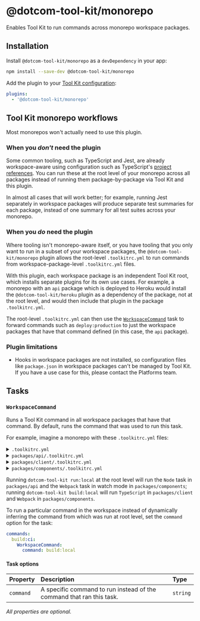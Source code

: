 # @dotcom-tool-kit/monorepo

Enables Tool Kit to run commands across monorepo workspace packages.

## Installation

Install `@dotcom-tool-kit/monorepo` as a `devDependency` in your app:

```sh
npm install --save-dev @dotcom-tool-kit/monorepo
```

Add the plugin to your [Tool Kit configuration](https://github.com/financial-times/dotcom-tool-kit/blob/main/readme.md#configuration):

```yaml
plugins:
  - '@dotcom-tool-kit/monorepo'
```

## Tool Kit monorepo workflows

Most monorepos won't actually need to use this plugin.

### When you _don't_ need the plugin

Some common tooling, such as TypeScript and Jest, are already workspace-aware using configuration such as TypeScript's [project references](https://www.typescriptlang.org/docs/handbook/project-references.html). You can run these at the root level of your monorepo across all packages instead of running them package-by-package via Tool Kit and this plugin.

In almost all cases that will work better; for example, running Jest separately in workspace packages will produce separate test summaries for each package, instead of one summary for all test suites across your monorepo.

### When you _do_ need the plugin

Where tooling isn't monorepo-aware itself, or you have tooling that you only want to run in a subset of your workspace packages, the `@dotcom-tool-kit/monorepo` plugin allows the root-level `.toolkitrc.yml` to run commands from workspace-package-level `.toolkitrc.yml` files.

With this plugin, each workspace package is an independent Tool Kit root, which installs separate plugins for its own use cases. For example, a monorepo with an `api` package which is deployed to Heroku would install the `@dotcom-tool-kit/heroku` plugin as a dependency of the package, not at the root level, and would then include that plugin in the package `.toolkitrc.yml`.

The root-level `.toolkitrc.yml` can then use the [`WorkspaceCommand`](#workspacecommand) task to forward commands such as `deploy:production` to just the workspace packages that have that command defined (in this case, the `api` package).

### Plugin limitations

- Hooks in workspace packages are not installed, so configuration files like `package.json` in workspace packages can't be managed by Tool Kit. If you have a use case for this, please contact the Platforms team.

<!-- begin autogenerated docs -->
## Tasks

### `WorkspaceCommand`

Runs a Tool Kit command in all workspace packages that have that command. By default, runs the command that was used to run this task.

For example, imagine a monorepo with these `.toolkitrc.yml` files:

<details><summary><code>.toolkitrc.yml</code></summary>

~~~yml
commands:
  run:local: WorkspaceCommand
  build:local: WorkspaceCommand
~~~

</details>

<details><summary><code>packages/api/.toolkitrc.yml</code></summary>

~~~yml
commands:
  run:local: Node
~~~

</details>

<details><summary><code>packages/client/.toolkitrc.yml</code></summary>

~~~yml
commands:
  build:local: TypeScript
~~~

</details>

<details><summary><code>packages/components/.toolkitrc.yml</code></summary>

~~~yml
commands:
  build:local: Webpack
  run:local:
    Webpack:
      watch: true
~~~

</details>

Running `dotcom-tool-kit run:local` at the root level will run the `Node` task in `packages/api` and the `Webpack` task in watch mode in `packages/components`; running `dotcom-tool-kit build:local` will run `TypeScript` in `packages/client` and `Webpack` in `packages/components`.

To run a particular command in the workspace instead of dynamically inferring the command from which was run at root level, set the `command` option for the task:

~~~yml
commands:
  build:ci:
    WorkspaceCommand:
      command: build:local
~~~


#### Task options

| Property  | Description                                                          | Type     |
| :-------- | :------------------------------------------------------------------- | :------- |
| `command` | A specific command to run instead of the command that ran this task. | `string` |

_All properties are optional._
<!-- end autogenerated docs -->
